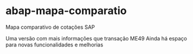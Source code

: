 # abap-mapa-comparatio
Mapa comparativo de cotações SAP

Uma versão com mais informações que transação ME49
Ainda há espaço para novas funcionalidades e melhorias
